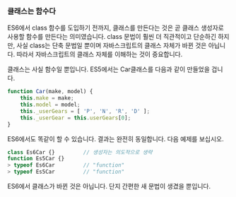 ### 클래스는 함수다
ES6에서 class 함수를 도입하기 전까지, 클래스를 만든다는 것은 곧 클래스 생성자로 사용할 함수를 만든다는 의미였습니다. class 문법이 훨씬 더 직관적이고 단순하긴 하지만, 사실 class는 단축 문법일 뿐이며 자바스크립트의 클래스 자체가 바뀐 것은 아닙니다. 따라서 자바스크립트의 클래스 자체를 이해하는 것이 중요합니다.

클래스는 사실 함수일 뿐입니다. ES5에서는 Car클래스를 다음과 같이 만들었을 겁니다.
~~~javascript
function Car(make, model) {
    this.make = make;
    this.model = model;
    this._userGears = [ 'P', 'N', 'R', 'D' ];
    this._userGear = this.userGears[0];
}
~~~

ES6에서도 똑같이 할 수 있습니다. 결과는 완전히 동일합니다. 다음 예제를 보십시오.
~~~javascript
class Es6Car {}         // 생성자는 의도적으로 생략
function Es5Car {}
> typeof Es6Car         // "function"
> typeof Es5Car         // "function"
~~~
ES6에서 클래스가 바뀐 것은 아닙니다. 단지 간편한 새 문법이 생겼을 뿐입니다.
